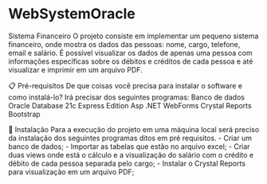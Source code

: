 # WebSystemOracle

Sistema Financeiro
O projeto consiste em implementar um pequeno sistema financeiro, onde mostra os dados das pessoas: nome, cargo, telefone, email e salário.
É possível visualizar os dados de apenas uma pessoa com informações específicas sobre os débitos e créditos de cada pessoa e até visualizar e imprimir
em um arquivo PDF.

📋 Pré-requisitos
De que coisas você precisa para instalar o software e como instalá-lo?
Irá precisar dos seguintes programas:
Banco de dados Oracle Database 21c Express Edition
Asp .NET WebForms
Crystal Reports
Bootstrap	

🔧 Instalação
Para a execução do projeto em uma máquina local será preciso da instalação dos seguintes programas ditos em pré requisitos.
	-	Criar um banco de dados;
	-	Importar as tabelas que estão no arquivo excel;
	-	Criar duas views onde está o cálculo e a visualização do salário com o crédito e débito de cada pessoa separada pelo cargo;
	-	Instalar o Crystal Reports para visualização em um arquivo PDF;
